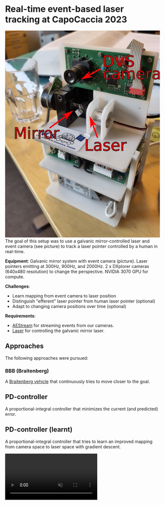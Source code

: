 # Real-time event-based laser tracking at CapoCaccia 2023
![](Laser.jpg)
The goal of this setup was to use a galvanic mirror-controlled laser and event camera (see picture) to track a laser pointer controlled by a human in real-time.

**Equipment**: Galvanic mirror system with event camera (picture). Laser pointers emitting at 300Hz, 900Hz, and 2000Hz. 2 x DXplorer cameras (640x480 resolution) to change the perspective. NVIDIA 3070 GPU for compute.

**Challenges**:
* Learn mapping from event camera to laser position
* Distinguish "efferent" laser pointer from human laser pointer (optional)
* Adapt to changing camera positions over time (optional)

**Requirements**:
* [AEStream](https://github.com/aestream/aestream) for streaming events from our cameras.
* [Laser](https://github.com/ncskth/laser) for controlling the galvanic mirror laser.

## Approaches
The following approaches were pursued:

### BBB (Braitenberg)
A [Braitenberg vehicle](https://en.wikipedia.org/wiki/Braitenberg_vehicle) that continuously tries to move closer to the goal.

## PD-controller
A proportional-integral controller that minimizes the current (and predicted) error.

## PD-controller (learnt)
A proportional-integral controller that tries to learn an improved mapping from camera space to laser space with gradient descent.

<video src="pd_learnt.mp4" controls auto muted />

<video src="pd_learnt2.mp4" controls auto muted />

## DQN
A deep Q network that trains on the mapping with reinforcement learning.

## Spiking arrows (GeNN)
A spiking neural network in [GeNN](https://genn-team.github.io/) available here: https://github.com/juleslcmt/spiking_arrows

[Presentation slideshow available as a PDF](spiking_arrow_pres.pdf)

## SNN PD controller
A PD controller in [Norse](https://github.com/norse/norse) tracking the laser (in the `ccw-laser-tracking` folder).

<video src="ccw.mp4" controls auto muted />

<video src="ccw2.mp4" controls auto muted />

## Dynamic neural field (DNF)
Uses dynamic neural fields to track laser dots. Based on the paper [Learning to Look: A Dynamic Neural Fields Architecture for Gaze Shift Generation](https://link.springer.com/chapter/10.1007/978-3-319-11179-7_88) by Christian Bell, Tobias Storck & Yulia Sandamirskaya .

## Acknowledgements
The dedicated team working on the approaches consisted of (in alphabetical order):
Chiara Bartolozzi, Luna Gava, Antoine Grimaldi, Mitra Hartmann, Michael Hopkins, James Knight, Jules Lecompte, Antony N'dri, Jens E. Pedersen, Luca Peres, Yulia Sandamirskaya, Thomas Tiotto, Chenxi Wen.

Thank you for all your work and efforts!